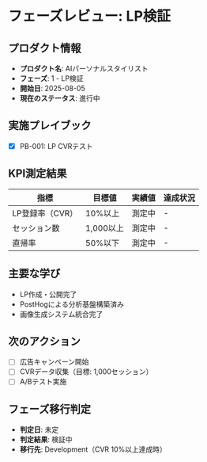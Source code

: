 # フェーズレビュー: LP検証

## プロダクト情報
- **プロダクト名**: AIパーソナルスタイリスト
- **フェーズ**: 1 - LP検証
- **開始日**: 2025-08-05
- **現在のステータス**: 進行中

## 実施プレイブック
- [x] PB-001: LP CVRテスト

## KPI測定結果
| 指標 | 目標値 | 実績値 | 達成状況 |
|-----|--------|--------|----------|
| LP登録率（CVR） | 10%以上 | 測定中 | - |
| セッション数 | 1,000以上 | 測定中 | - |
| 直帰率 | 50%以下 | 測定中 | - |

## 主要な学び
- LP作成・公開完了
- PostHogによる分析基盤構築済み
- 画像生成システム統合完了

## 次のアクション
- [ ] 広告キャンペーン開始
- [ ] CVRデータ収集（目標: 1,000セッション）
- [ ] A/Bテスト実施

## フェーズ移行判定
- **判定日**: 未定
- **判定結果**: 検証中
- **移行先**: Development（CVR 10%以上達成時）